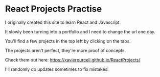 # React Projects Practise

I originally created this site to learn React and Javascript.

It slowly been turning into a portfolio and I need to change the url one day.

You'll find a few projects in the top left by clicking on the tabs.

The projects aren't perfect, they're more proof of concepts.

Check them out here: https://xavierpurcell.github.io/ReactProjects/

I'll randomly do updates sometimes to fix mistakes!
